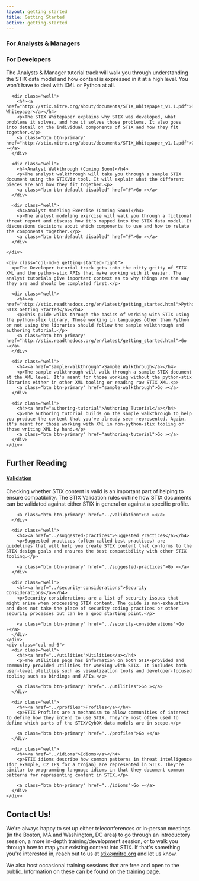 ```yaml
---
layout: getting_started
title: Getting Started
active: getting-started
---
```


<div class="container-fluid">
  <div class="row">
    <div class="col-md-6 getting-started-left">
      <h3>For Analysts & Managers</h3>
    </div>
    <div class="col-md-6 getting-started-right">
      <h3>For Developers</h3>
    </div>
  </div>
  <div class="row">
    <div class="col-md-6 getting-started-left">
      <p>The Analysts & Manager tutorial track will walk you through understanding the STIX data model and how content is expressed in it at a high level. You won't have to deal with XML or Python at all.</p>

      <div class="well">
        <h4><a href="http://stix.mitre.org/about/documents/STIX_Whitepaper_v1.1.pdf">STIX Whitepaper</a></h4>
        <p>The STIX Whitepaper explains why STIX was developed, what problems it solves, and how it solves those problems. It also goes into detail on the individual components of STIX and how they fit together.</p>
        <a class="btn btn-primary" href="http://stix.mitre.org/about/documents/STIX_Whitepaper_v1.1.pdf">Go »</a>
      </div>

      <div class="well">
        <h4>Analyst Walkthrough (Coming Soon)</h4>
        <p>The analyst walkthrough will take you through a sample STIX document using the STIXViz tool. It will explain what the different pieces are and how they fit together.<p>
        <a class="btn btn-default disabled" href="#">Go »</a>
      </div>

      <div class="well">
        <h4>Analyst Modeling Exercise (Coming Soon)</h4>
        <p>The analyst modeling exercise will walk you through a fictional threat report and discuss how it's mapped into the STIX data model. It discussions decisions about which components to use and how to relate the components together.</p>
        <a class="btn btn-default disabled" href="#">Go »</a>
      </div>

    </div>

    <div class="col-md-6 getting-started-right">
      <p>The Developer tutorial track gets into the nitty gritty of STIX XML and the python-stix APIs that make working with it easier. The analyst tutorials give important context as to why things are the way they are and should be completed first.</p>

      <div class="well">
        <h4><a href="http://stix.readthedocs.org/en/latest/getting_started.html">Python STIX Getting Started</a></h4>
        <p>This guide walks through the basics of working with STIX using the python-stix library. Those working in languages other than Python or not using the libraries should follow the sample walkthrough and authoring tutorial.</p>
        <a class="btn btn-primary" href="http://stix.readthedocs.org/en/latest/getting_started.html">Go »</a>
      </div>

      <div class="well">
        <h4><a href="sample-walkthrough">Sample Walkthrough</a></h4>
        <p>The sample walkthrough will walk through a sample STIX document at the XML level. It's meant for those working without the python-stix libraries either in other XML tooling or reading raw STIX XML.<p>
        <a class="btn btn-primary" href="sample-walkthrough">Go »</a>
      </div>

      <div class="well">
        <h4><a href="authoring-tutorial">Authoring Tutorial</a></h4>
        <p>The authoring tutorial builds on the sample walkthrough to help you produce the content that you've already seen represented. Again, it's meant for those working with XML in non-python-stix tooling or those writing XML by hand.</p>
        <a class="btn btn-primary" href="authoring-tutorial">Go »</a>
      </div>
    </div>
  </div>
  <h2>Further Reading</h2>
  <div class="row">
    <div class="col-md-6">
      <div class="well">
        <h4><a href="../validation">Validation</a></h4>
        <p>Checking whether STIX content is valid is an important part of helping to ensure compatibility. The STIX Validation rules outline how STIX documents can be validated against either STIX in general or against a specific profile.</p>

        <a class="btn btn-primary" href="../validation">Go »</a>
      </div>

      <div class="well">
        <h4><a href="../suggested-practices">Suggested Practices</a></h4>
        <p>Suggested practices (often called best practices) are guidelines that will help you create STIX content that conforms to the STIX design goals and ensures the best compatibility with other STIX tooling.</p>

        <a class="btn btn-primary" href="../suggested-practices">Go »</a>
      </div>

      <div class="well">
        <h4><a href="../security-considerations">Security Considerations</a></h4>
        <p>Security considerations are a list of security issues that might arise when processing STIX content. The guide is non-exhaustive and does not take the place of security coding practices or other security processes but can be a good starting point.</p>

        <a class="btn btn-primary" href="../security-considerations">Go »</a>
      </div>
    </div>
    <div class="col-md-6">
      <div class="well">
        <h4><a href="../utilities">Utilities</a></h4>
        <p>The utilities page has information on both STIX-provided and community-provided utilities for working with STIX. It includes both user-level utilities such as visualization tools and developer-focused tooling such as bindings and APIs.</p>

        <a class="btn btn-primary" href="../utilities">Go »</a>
      </div>

      <div class="well">
        <h4><a href="../profiles">Profiles</a></h4>
        <p>STIX Profiles are a mechanism to allow communities of interest to define how they intend to use STIX. They're most often used to define which parts of the STIX/CybOX data models are in scope.</p>

        <a class="btn btn-primary" href="../profiles">Go »</a>
      </div>

      <div class="well">
        <h4><a href="../idioms">Idioms</a></h4>
        <p>STIX idioms describe how common patterns in threat intelligence (for example, C2 IPs for a trojan) are represented in STIX. They're similar to programming language idioms in that they document common patterns for representing content in STIX.</p>

        <a class="btn btn-primary" href="../idioms">Go »</a>
      </div>
    </div>
  </div>
</div>

## Contact Us!

We're always happy to set up either teleconferences or in-person meetings (in the Boston, MA and Washington, DC area) to go through an introductory session, a more in-depth training/development session, or to walk you through how to map your existing content into STIX. If that's something you're interested in, reach out to us at [stix@mitre.org](mailto:stix@mitre.org) and let us know.

We also host occasional training sessions that are free and open to the public. Information on these can be found on the [training](http://stix.mitre.org/training/index.html) page.